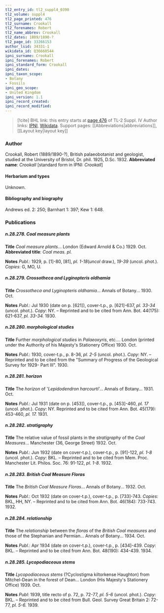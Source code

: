 ```yaml
---
tl2_entry_id: tl2_suppl4_0390
tl2_volume: suppl4
tl2_page_printed: 476
tl2_surname: Crookall
tl2_forenames: Robert
tl2_name_abbrev: Crookall
tl2_dates: 1889/1890-?
tl2_page_id: 33266153
author_lsid: 34331-1
wikidata_id: Q36660544
ipni_surname: Crookall
ipni_forenames: Robert
ipni_standard_form: Crookall
ipni_dates: 
ipni_taxon_scope: 
- Botany
- Fossils
ipni_geo_scope: 
- United Kingdom
ipni_version: 1.1
ipni_record_created: 
ipni_record_modified:
---
```


> [!cite] BHL link: this entry starts at [page 476](https://www.biodiversitylibrary.org/page/33266153) of TL-2 Suppl. IV
> Author links: [IPNI](https://www.ipni.org/a/34331-1), [Wikidata](https://www.wikidata.org/wiki/Q36660544). Support pages: [[Abbreviations|abbreviations]], [[Layout key|layout key]]

### Author

Crookall, Robert (1889/1890-?), British palaeobotanist and geologist, studied at the University of Bristol, Dr. phil. 1925, D.Sc. 1932. 
**Abbreviated name**: *Crookall* \[standard form in IPNI: *Crookall*\]

#### Herbarium and types

Unknown.

#### Bibliography and biography

Andrews ed. 2: 250; Barnhart 1: 397; Kew 1: 648.

### Publications

##### n.28.278. Coal measure plants

**Title**
*Coal measure plants*... London (Edward Arnold & Co.) 1929. Oct.
**Abbreviated title**: *Coal meas. pl.*

**Notes**
*Publ*.: 1929, p. \[1\]-80, \[81\], *pl. 1-18*(*uncol* draw.), *19-39* (uncol. phot.). *Copies*: G, MO, U.

##### n.28.279. Crossotheca and Lyginopteris oldhamia

**Title**
*Crossotheca and Lyginopteris oldhamia*... Annals of Botany... 1930. Oct.

**Notes**
*Publ*.: Jul 1930 (date on p. \[621\]), cover-t.p., p. \[621\]-637, *pl. 33-34* (uncol. phot.). *Copy*: NY. – Reprinted and to be cited from Ann. Bot. 44(175): 621-637, *pl. 33-34.* 1930.

##### n.28.280. morphological studies

**Title**
Further *morphological studies* in *Palaeoxyris*, etc.... London (printed under the Authority of his Majesty's Stationery Office) 1930. Oct.

**Notes**
*Publ*.: 1930, cover-t.p., p. 8-36, *pl. 2-5* (uncol. phot.). *Copy*: NY. – Reprinted and to be cited from the "Summary of Progress of the Geological Survey for 1929- Part III". 1930.

##### n.28.281. horizon

**Title**
The *horizon* of '*Lepidodendron harcourti*'... Annals of Botany... 1931. Oct.

**Notes**
*Publ*.: Jul 1931 (date on p. \[453\]), cover-t.p., p. \[453\]-460, *pl. 17* (uncol. phot.). *Copy*: NY. Reprinted and to be cited from Ann. Bot. 45(179): 453-460, *pl. 17.* 1931.

##### n.28.282. stratigraphy

**Title**
The relative value of fossil plants in the *stratigraphy* of the *Coal Measures*... Manchester (36, George Street) 1932. Oct.

**Notes**
*Publ*.: Jun 1932 (date on cover-t.p.), cover-t.p., p. \[91\]-122, *pl. 1-8* (uncol. phot.). *Copy*: BKL. – Reprinted and to be cited from Mem. Proc. Manchester Lit. Philos. Soc. 76: 91-122, *pl*.
*1-8*. 1932.

##### n.28.283. British Coal Measure Floras

**Title**
The *British Coal Measure Floras*... Annals of Botany... 1932. Oct.

**Notes**
*Publ*.: Oct 1932 (date on cover-t.p.), cover-t.p., p. \[733\]-743. *Copies*: BKL, HH, NY. – Reprinted and to be cited from Ann. Bot. 46(184): 733-743. 1932.

##### n.28.284. relationship

**Title**
The *relationship* between the *floras* of the *British Coal measures* and those of the Stephanian and Permian... Annals of Botany... 1934. Oct.

**Notes**
*Publ*.: Apr 1934 (date on cover-t.p.), cover-t.p., p. \[434\]-439. *Copy*: BKL. – Reprinted and to be cited from Ann. Bot. 48(190): 434-439. 1934.

##### n.28.285. Lycopodiaceous stems

**Title**
*Lycopodiaceous stems* (?Cyclostigma kiltorkense Haughton) from Mitchel-Dean in the forest of Dean... London (His Majesty's Stationery Office) 1939. Oct.

**Notes**
*Publ*: 1939, title recto of p. 72, p. 72-77, *pl. 5-6* (uncol. phot.). *Copy*: BKL. – Reprinted and to be cited from Bull. Geol. Survey Great Britain 2: 72-77, *pl. 5-6.* 1939.

